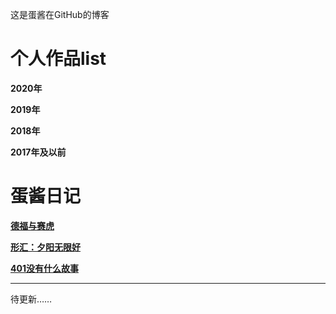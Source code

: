 这是蛋酱在GitHub的博客


# 个人作品list

**2020年**

**2019年**

**2018年**

**2017年及以前**


# 蛋酱日记

[**德福与赛虎**](https://www.douban.com/note/760281543/)

[**形汇：夕阳无限好**](https://mp.weixin.qq.com/s/6joX5Fzcy9nbcSRio7W9CQ)

[**401没有什么故事**](https://mp.weixin.qq.com/s/iEOh9_EpIITIPxw8dbdFpg)

 
***
待更新……

